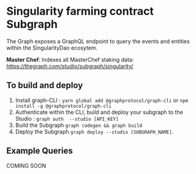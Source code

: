 # Singularity farming contract Subgraph

The Graph exposes a GraphQL endpoint to query the events and entities within the SingularityDao ecosytem.

**Master Chef**: Indexes all MasterChef staking data: https://thegraph.com/studio/subgraph/singularity/


## To build and deploy


1. Install graph-CLI : `yarn global add @graphprotocol/graph-cli` or `npm install -g @graphprotocol/graph-cli`
2. Authenticate within the CLI, build and deploy your subgraph to the Studio : `graph auth  --studio [API_KEY]` 
3. Build the Subgraph `graph codegen && graph build`
4. Deploy the Subgraph `graph deploy --studio [SUBGRAPH_NAME]`.

## Example Queries
COMING SOON
